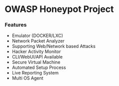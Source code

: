 # OWASP Honeypot Project

### Features

* Emulator (DOCKER/LXC)
* Network Packet Analyzer
* Supporting Web/Network based Attacks
* Hacker Activity Monitor
* CLI/WebUI/API Available
* Secure Virtual Machine
* Automated Setup Process
* Live Reporting System
* Multi OS Agent